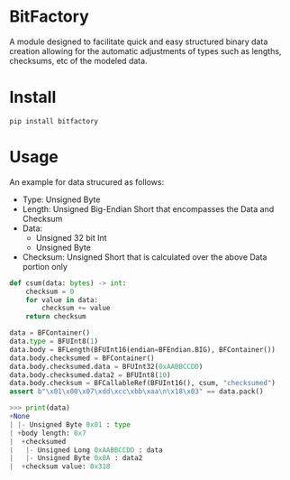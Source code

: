 # BitFactory

A module designed to facilitate quick and easy structured binary data creation allowing for the automatic adjustments of types such as lengths, checksums, etc of the modeled data.

# Install

`pip install bitfactory`

# Usage

An example for data strucured as follows:

- Type: Unsigned Byte
- Length: Unsigned Big-Endian Short that encompasses the Data and Checksum
- Data:
  - Unsigned 32 bit Int
  - Unsigned Byte
- Checksum: Unsigned Short that is calculated over the above Data portion only


```python
def csum(data: bytes) -> int:
    checksum = 0
    for value in data:
        checksum += value
    return checksum

data = BFContainer()
data.type = BFUInt8(1)
data.body = BFLength(BFUInt16(endian=BFEndian.BIG), BFContainer())
data.body.checksumed = BFContainer()
data.body.checksumed.data = BFUInt32(0xAABBCCDD)
data.body.checksumed.data2 = BFUInt8(10)
data.body.checksum = BFCallableRef(BFUInt16(), csum, "checksumed")
assert b"\x01\x00\x07\xdd\xcc\xbb\xaa\n\x18\x03" == data.pack()

>>> print(data)
+None
| |- Unsigned Byte 0x01 : type
| +body length: 0x7
|  +checksumed
|   |- Unsigned Long 0xAABBCCDD : data
|   |- Unsigned Byte 0x0A : data2
|  +checksum value: 0x318
```